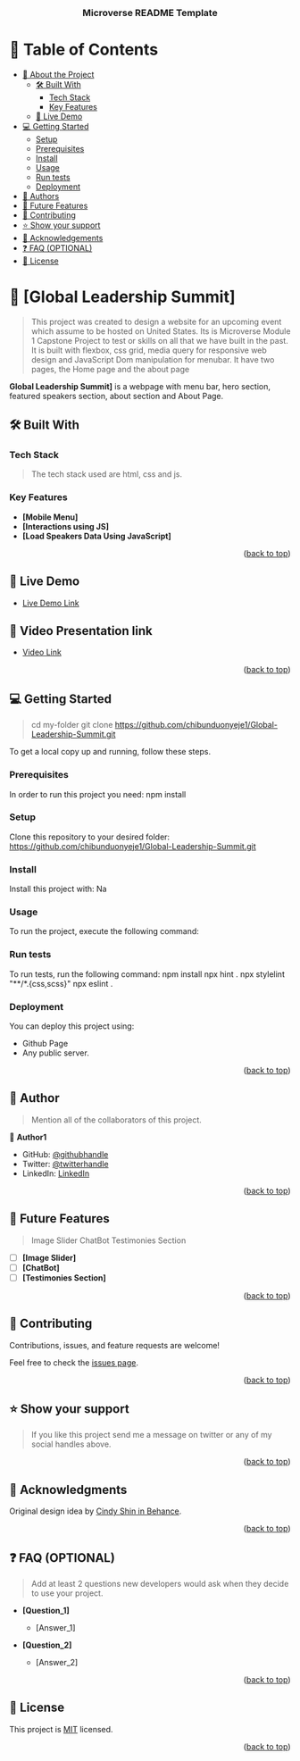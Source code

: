 <a name="readme-top"></a>
<div align="center">
  <br/>

  <h3><b>Microverse README Template</b></h3>

</div>

<!-- TABLE OF CONTENTS -->

# 📗 Table of Contents

- [📖 About the Project](#about-project)
  - [🛠 Built With](#built-with)
    - [Tech Stack](#tech-stack)
    - [Key Features](#key-features)
  - [🚀 Live Demo](#live-demo)
- [💻 Getting Started](#getting-started)
  - [Setup](#setup)
  - [Prerequisites](#prerequisites)
  - [Install](#install)
  - [Usage](#usage)
  - [Run tests](#run-tests)
  - [Deployment](#triangular_flag_on_post-deployment)
- [👥 Authors](#authors)
- [🔭 Future Features](#future-features)
- [🤝 Contributing](#contributing)
- [⭐️ Show your support](#support)
- [🙏 Acknowledgements](#acknowledgements)
- [❓ FAQ (OPTIONAL)](#faq)
- [📝 License](#license)



# 📖 [Global Leadership Summit] <a name="about-project"></a>

> This project was created to design a website for an upcoming event which assume to be hosted on United States.
>Its is Microverse Module 1 Capstone Project to test or skills on all that we have built in the past.
> It is built with flexbox, css grid,  media query for responsive web design and JavaScript Dom manipulation for menubar.
>It have two pages, the Home page and the about page

**Global Leadership Summit]** is a webpage with menu bar, hero section, featured speakers section, about section and About Page.

## 🛠 Built With <a name="built-with"></a>

### Tech Stack <a name="tech-stack"></a>

> The tech stack used are html, css and js.


<!-- Features -->

### Key Features <a name="key-features"></a>

- **[Mobile Menu]**
- **[Interactions using JS]**
- **[Load Speakers Data Using JavaScript]**

<p align="right">(<a href="#readme-top">back to top</a>)</p>

<!-- LIVE DEMO -->

## 🚀 Live Demo <a name="live-demo"></a>
- [Live Demo Link]( https://chibunduonyeje1.github.io/Global-Leadership-Summit/)

## 🚀 Video Presentation link <a name="Video Presentation link"></a>
- [Video Link](https://www.loom.com/share/dcd06582bc6540608b4ae446cab6718d/)

<p align="right">(<a href="#readme-top">back to top</a>)</p>

<!-- GETTING STARTED -->

## 💻 Getting Started <a name="getting-started"></a>

>   cd my-folder
  git clone https://github.com/chibunduonyeje1/Global-Leadership-Summit.git

To get a local copy up and running, follow these steps.

### Prerequisites

In order to run this project you need:
 npm install



### Setup

Clone this repository to your desired folder:
https://github.com/chibunduonyeje1/Global-Leadership-Summit.git



### Install

Install this project with:
Na

<!--
Example command:

```sh
  cd my-project
  gem install
```
--->

### Usage

To run the project, execute the following command:

<!--
Example command:

```sh
  rails server
```
--->

### Run tests

To run tests, run the following command:
npm install
npx hint .
npx stylelint "**/*.{css,scss}"
npx eslint .



### Deployment

You can deploy this project using:
- Github Page
- Any public server.

<p align="right">(<a href="#readme-top">back to top</a>)</p>

<!-- AUTHORS -->

## 👤 Author <a name="Stephen"></a>

> Mention all of the collaborators of this project.

👤 **Author1**

- GitHub: [@githubhandle](https://github.com/chibunduonyeje1)
- Twitter: [@twitterhandle](https://twitter.com/twitterhandle)
- LinkedIn: [LinkedIn](https://www.linkedin.com/in/chibunduonyeje1/)

<p align="right">(<a href="#readme-top">back to top</a>)</p>

<!-- FUTURE FEATURES -->

## 🔭 Future Features <a name="future-features"></a>

> Image Slider
>ChatBot
>Testimonies Section

- [ ] **[Image Slider]**
- [ ] **[ChatBot]**
- [ ] **[Testimonies Section]**

<p align="right">(<a href="#readme-top">back to top</a>)</p>

<!-- CONTRIBUTING -->

## 🤝 Contributing <a name="contributing"></a>

Contributions, issues, and feature requests are welcome!

Feel free to check the [issues page](https://github.com/chibunduonyeje1/Global-Leadership-Summit/issues).

<p align="right">(<a href="#readme-top">back to top</a>)</p>

<!-- SUPPORT -->

## ⭐️ Show your support <a name="support"></a>

>If you like this project send me a message on twitter or any of my social handles above.

<p align="right">(<a href="#readme-top">back to top</a>)</p>

<!-- ACKNOWLEDGEMENTS -->

## 🙏 Acknowledgments <a name="acknowledgements"></a>

Original design idea by [Cindy Shin in Behance](https://www.behance.net/adagio07).

<p align="right">(<a href="#readme-top">back to top</a>)</p>

<!-- FAQ (optional) -->

## ❓ FAQ (OPTIONAL) <a name="faq"></a>

> Add at least 2 questions new developers would ask when they decide to use your project.

- **[Question_1]**

  - [Answer_1]

- **[Question_2]**

  - [Answer_2]

<p align="right">(<a href="#readme-top">back to top</a>)</p>

<!-- LICENSE -->

## 📝 License <a name="license"></a>

This project is [MIT](./MIT.md) licensed.

<p align="right">(<a href="#readme-top">back to top</a>)</p>
